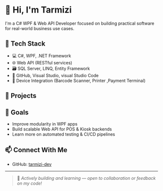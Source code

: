 # 👋 Hi, I'm Tarmizi

I'm a C# WPF & Web API Developer focused on building practical software for real-world business use cases.

## 🧰 Tech Stack
- 💻 C#, WPF, .NET Framework 
- 🌐 Web API (RESTful services)
- 🗃️ SQL Server, LINQ, Entity Framework
- 🔧 GitHub, Visual Studio, visual Studio Code
- 🧪 Device Integration (Barcode Scanner, Printer ,Payment Terminal)

## 📂 Projects

## 📝 Goals
- Improve modularity in WPF apps
- Build scalable Web API for POS & Kiosk backends
- Learn more on automated testing & CI/CD pipelines

## 📫 Connect With Me
- GitHub: [tarmizi-dev](https://github.com/tarmizi-dev)
---

> 💼 *Actively building and learning — open to collaboration or feedback on my code!*
